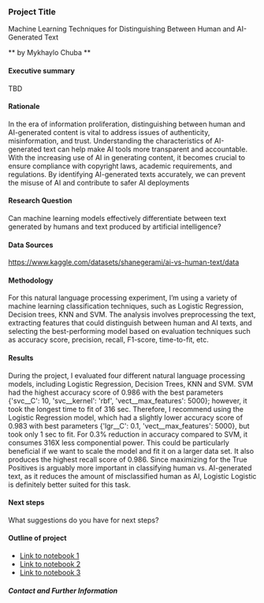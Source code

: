 ### Project Title
Machine Learning Techniques for Distinguishing Between Human and AI-Generated Text

** by Mykhaylo Chuba **

#### Executive summary
TBD


#### Rationale
In the era of information proliferation, distinguishing between human and AI-generated content is vital to address issues of authenticity, misinformation, and trust. Understanding the characteristics of AI-generated text can help make AI tools more transparent and accountable. With the increasing use of AI in generating content, it becomes crucial to ensure compliance with copyright laws, academic requirements, and regulations. By identifying AI-generated texts accurately, we can prevent the misuse of AI and contribute to safer AI deployments

#### Research Question
Can machine learning models effectively differentiate between text generated by humans and text produced by artificial intelligence?

#### Data Sources
https://www.kaggle.com/datasets/shanegerami/ai-vs-human-text/data

#### Methodology
For this natural language processing experiment, I’m using a variety of machine learning classification techniques, such as Logistic Regression, Decision trees, KNN and SVM. The analysis involves preprocessing the text, extracting features that could distinguish between human and AI texts, and selecting the best-performing model based on evaluation techniques such as accuracy score, precision, recall, F1-score, time-to-fit, etc.

#### Results
During the project, I evaluated four different natural language processing models, including Logistic Regression, Decision Trees, KNN and SVM. SVM had the highest accuracy score of 0.986 with the best parameters {'svc__C': 10, 'svc__kernel': 'rbf', 'vect__max_features': 5000}; however, it took the longest time to fit of 316 sec. Therefore, I recommend using the Logistic Regression model, which had a slightly lower accuracy score of 0.983 with best parameters {'lgr__C': 0.1, 'vect__max_features': 5000}, but took only 1 sec to fit. For 0.3% reduction in accuracy compared to SVM, it consumes 316X less componential power. This could be particularly beneficial if we want to scale the model and fit it on a larger data set. It also produces the highest recall score of 0.986. Since maximizing for the True Positives is arguably more important in classifying human vs. AI-generated text, as it reduces the amount of misclassified human as AI, Logistic Logistic is definitely better suited for this task. 

#### Next steps
What suggestions do you have for next steps?

#### Outline of project

- [Link to notebook 1]()
- [Link to notebook 2]()
- [Link to notebook 3]()


##### Contact and Further Information
